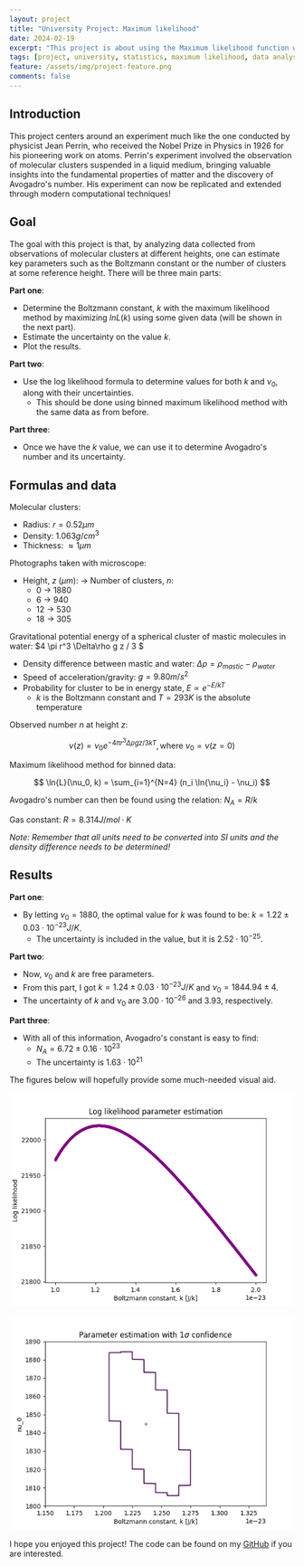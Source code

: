 ```yaml
---
layout: project
title: "University Project: Maximum likelihood"
date: 2024-02-19
excerpt: "This project is about using the Maximum likelihood function with binned data."
tags: [project, university, statistics, maximum likelihood, data analysis]
feature: /assets/img/project-feature.png
comments: false
---
```


## Introduction

This project centers around an experiment much like the one conducted by physicist Jean Perrin, who received the Nobel Prize in Physics in 1926 for his pioneering work on atoms. 
Perrin's experiment involved the observation of molecular clusters suspended in a liquid medium, bringing valuable insights into the fundamental properties of matter and the discovery of Avogadro's number. 
His experiment can now be replicated and extended through modern computational techniques!

## Goal

The goal with this project is that, by analyzing data collected from observations of molecular clusters at different heights, one can estimate key parameters such as the Boltzmann constant or the number of clusters at some reference height. 
There will be three main parts:

**Part one**:
- Determine the Boltzmann constant, $k$ with the maximum likelihood method by maximizing $ln L(k)$ using some given data (will be shown in the next part).
- Estimate the uncertainty on the value $k$.
- Plot the results.

**Part two**:
- Use the log likelihood formula to determine values for both $k$ and $\nu_0$, along with their uncertainties.
  - This should be done using binned maximum likelihood method with the same data as from before.

**Part three**:
- Once we have the $k$ value, we can use it to determine Avogadro's number and its uncertainty.

## Formulas and data

Molecular clusters: 
- Radius: $r = 0.52 \mu m$
- Density: $1.063 g/cm^3$
- Thickness: $\approx 1 \mu m$

Photographs taken with microscope:
- Height, $z$ ($\mu m$): $\rightarrow$ Number of clusters, $n$:
  - $0$ $\rightarrow$ $1880$
  - $6$ $\rightarrow$ $940$
  - $12$ $\rightarrow$ $530$
  - $18$ $\rightarrow$ $305$

Gravitational potential energy of a spherical cluster of mastic molecules in water: $4 \pi r^3 \Delta\rho g z / 3 $
- Density difference between mastic and water: $\Delta\rho = \rho_{mastic} − \rho_{water}$
- Speed of acceleration/gravity: $g = 9.80 m/s^2$
- Probability for cluster to be in energy state, $E \propto e^{-E/kT}$
  - $k$ is the Boltzmann constant and $T= 293 K$ is the absolute temperature

Observed number $n$ at height $z$: 

$$
\nu(z) = \nu_0 e^{-4 \pi r^3 \Delta \rho g z / 3 k T}, \text{where } \nu_0 = \nu (z=0)
$$


Maximum likelihood method for binned data: 

$$
\ln{L}(\nu_0, k) = \sum_{i=1}^{N=4} (n_i \ln{\nu_i} - \nu_i)
$$


Avogadro's number can then be found using the relation: $N_A = R/k$ 

Gas constant: $R = 8.314 J/mol·K$

_Note: Remember that all units need to be converted into SI units and the density difference needs to be determined!_

## Results

**Part one**:
- By letting $\nu_0 = 1880$, the optimal value for $k$ was found to be: $k = 1.22 \pm 0.03 \cdot 10^{-23} J/K$.
  - The uncertainty is included in the value, but it is $2.52 \cdot 10^{-25}$.

**Part two**:
- Now, $\nu_0$ and $k$ are free parameters.
- From this part, I got $k = 1.24 \pm 0.03 \cdot 10^{-23} J/K$ and $\nu_0 = 1844.94 \pm 4$.
- The uncertainty of $k$ and $\nu_0$ are $3.00 \cdot 10^{-26}$ and $3.93$, respectively.

**Part three**:
- With all of this information, Avogadro's constant is easy to find:
  - $N_A = 6.72 \pm 0.16 \cdot 10^{23}$
  - The uncertainty is $1.63 \cdot 10^{21}$

The figures below will hopefully provide some much-needed visual aid.

![Figure 1: parameter estimation](https://github.com/binarykisu/university_projects/blob/main/statistical_methods_projects/maximum_likelihood/Figure_1.png?raw=true)

![Figure 2: parameter estimation including confidence of one standard deviation](https://github.com/binarykisu/university_projects/blob/main/statistical_methods_projects/maximum_likelihood/Figure_2.png?raw=true)

I hope you enjoyed this project! The code can be found on my [GitHub](https://github.com/binarykisu/university_projects/tree/main/statistical_methods_projects/maximum_likelihood) if you are interested.


